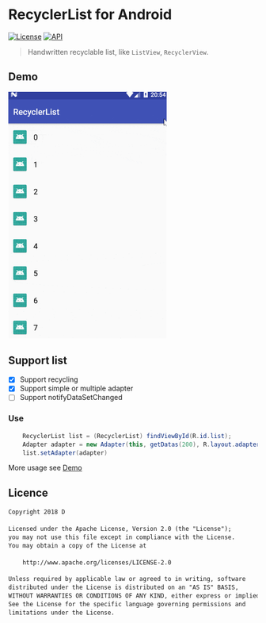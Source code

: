 # RecyclerList for Android

[![License](https://img.shields.io/badge/license-Apache%202-green.svg)](https://www.apache.org/licenses/LICENSE-2.0)
[![API](https://img.shields.io/badge/API-9%2B-green.svg?style=flat)](https://android-arsenal.com/api?level=9)

> Handwritten recyclable list, like `ListView`, `RecyclerView`.

## Demo
<p>
   <img src="https://github.com/Dsiner/Resouce/blob/master/lib/RecyclerList/recyclerlist.gif" width="320" alt="Screenshot"/>
</p>

## Support list
- [x] Support recycling
- [x] Support simple or multiple adapter
- [ ] Support notifyDataSetChanged

### Use
```java
    RecyclerList list = (RecyclerList) findViewById(R.id.list);
    Adapter adapter = new Adapter(this, getDatas(200), R.layout.adapter_item);
    list.setAdapter(adapter)
```

More usage see [Demo](app/src/main/java/com/d/recyclerlist/MainActivity.java)

## Licence

```txt
Copyright 2018 D

Licensed under the Apache License, Version 2.0 (the "License");
you may not use this file except in compliance with the License.
You may obtain a copy of the License at

    http://www.apache.org/licenses/LICENSE-2.0

Unless required by applicable law or agreed to in writing, software
distributed under the License is distributed on an "AS IS" BASIS,
WITHOUT WARRANTIES OR CONDITIONS OF ANY KIND, either express or implied.
See the License for the specific language governing permissions and
limitations under the License.
```
